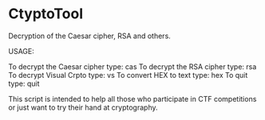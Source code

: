 # CtyptoTool
Decryption of the Caesar cipher, RSA and others.

USAGE:

To decrypt the Сaesar cipher type: cas
To decrypt the RSA cipher type: rsa
To decrypt Visual Crpto type: vs
To convert HEX to text type: hex
To quit type: quit

This script is intended to help all those who participate in CTF competitions or just want to try their hand at cryptography.

